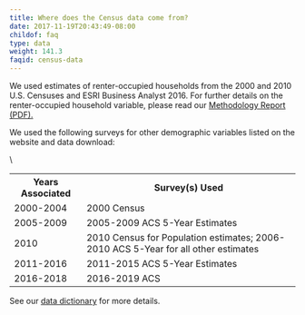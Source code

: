 ```yaml
---
title: Where does the Census data come from?
date: 2017-11-19T20:43:49-08:00
childof: faq
type: data
weight: 141.3
faqid: census-data
---
```

We used estimates of renter-occupied households from the 2000 and 2010 U.S. Censuses and ESRI Business Analyst 2016. For further details on the renter-occupied household variable, please read our <a href="https://evictionlab.org/docs/Eviction_Lab_Methodology_Report_2022.pdf" target="_blank">Methodology Report (PDF).</a> 

We used the following surveys for other demographic variables listed on the website and data download:

<table class="page-stats table-responsive">
<th>Years Associated</th><th>Survey(s) Used</th>
<tr>
<td>2000-2004</td><td class="table-text">2000 Census</td>
</tr> 
<tr>   
<td>2005-2009</td><td class="table-text">2005-2009 ACS 5-Year Estimates</td>
</tr>  
<tr>  
<td>2010</td><td class="table-text">2010 Census for Population estimates; 2006-2010 ACS 5-Year for all other estimates</td>
</tr>    
<tr>    
<td>2011-2016</td><td class="table-text">2011-2015 ACS 5-Year Estimates</td>
</tr>\
<tr>    
<td>2016-2018</td><td class="table-text">2016-2019 ACS</td>
</tr>     
</table>        

See our <a href="/docs/DATA_DICTIONARY.txt" target="_blank">data dictionary</a> for more details.